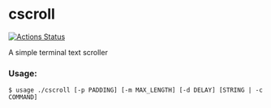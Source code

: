 # cscroll
[![Actions Status](https://github.com/cdubthecoolcat/cscroll/workflows/C%2FC++%20CI/badge.svg)](https://github.com/cdubthecoolcat/cewong.me/actions)

A simple terminal text scroller

### Usage:

```
$ usage ./cscroll [-p PADDING] [-m MAX_LENGTH] [-d DELAY] [STRING | -c COMMAND] 
```

